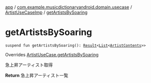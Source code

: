 [app](../../index.md) / [com.example.musicdictionaryandroid.domain.usecase](../index.md) / [ArtistUseCaseImp](index.md) / [getArtistsBySoaring](./get-artists-by-soaring.md)

# getArtistsBySoaring

`suspend fun getArtistsBySoaring(): `[`Result`](../../com.example.domain.model.value/-result/index.md)`<`[`List`](https://kotlinlang.org/api/latest/jvm/stdlib/kotlin.collections/-list/index.html)`<`[`ArtistContents`](../../com.example.domain.model.entity/-artist-contents/index.md)`>>`

Overrides [ArtistUseCase.getArtistsBySoaring](../-artist-use-case/get-artists-by-soaring.md)

急上昇アーティスト取得

**Return**
急上昇アーティスト一覧

